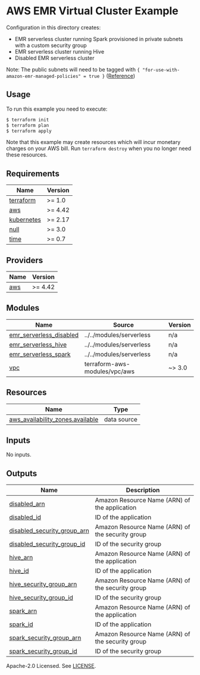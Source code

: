 # AWS EMR Virtual Cluster Example

Configuration in this directory creates:

- EMR serverless cluster running Spark provisioned in private subnets with a custom security group
- EMR serverless cluster running Hive
- Disabled EMR serverless cluster

Note: The public subnets will need to be tagged with `{ "for-use-with-amazon-emr-managed-policies" = true }` ([Reference](https://docs.aws.amazon.com/emr/latest/ManagementGuide/emr-managed-iam-policies.html#manually-tagged-resources))

## Usage

To run this example you need to execute:

```bash
$ terraform init
$ terraform plan
$ terraform apply
```

Note that this example may create resources which will incur monetary charges on your AWS bill. Run `terraform destroy` when you no longer need these resources.

<!-- BEGINNING OF PRE-COMMIT-TERRAFORM DOCS HOOK -->
## Requirements

| Name | Version |
|------|---------|
| <a name="requirement_terraform"></a> [terraform](#requirement\_terraform) | >= 1.0 |
| <a name="requirement_aws"></a> [aws](#requirement\_aws) | >= 4.42 |
| <a name="requirement_kubernetes"></a> [kubernetes](#requirement\_kubernetes) | >= 2.17 |
| <a name="requirement_null"></a> [null](#requirement\_null) | >= 3.0 |
| <a name="requirement_time"></a> [time](#requirement\_time) | >= 0.7 |

## Providers

| Name | Version |
|------|---------|
| <a name="provider_aws"></a> [aws](#provider\_aws) | >= 4.42 |

## Modules

| Name | Source | Version |
|------|--------|---------|
| <a name="module_emr_serverless_disabled"></a> [emr\_serverless\_disabled](#module\_emr\_serverless\_disabled) | ../../modules/serverless | n/a |
| <a name="module_emr_serverless_hive"></a> [emr\_serverless\_hive](#module\_emr\_serverless\_hive) | ../../modules/serverless | n/a |
| <a name="module_emr_serverless_spark"></a> [emr\_serverless\_spark](#module\_emr\_serverless\_spark) | ../../modules/serverless | n/a |
| <a name="module_vpc"></a> [vpc](#module\_vpc) | terraform-aws-modules/vpc/aws | ~> 3.0 |

## Resources

| Name | Type |
|------|------|
| [aws_availability_zones.available](https://registry.terraform.io/providers/hashicorp/aws/latest/docs/data-sources/availability_zones) | data source |

## Inputs

No inputs.

## Outputs

| Name | Description |
|------|-------------|
| <a name="output_disabled_arn"></a> [disabled\_arn](#output\_disabled\_arn) | Amazon Resource Name (ARN) of the application |
| <a name="output_disabled_id"></a> [disabled\_id](#output\_disabled\_id) | ID of the application |
| <a name="output_disabled_security_group_arn"></a> [disabled\_security\_group\_arn](#output\_disabled\_security\_group\_arn) | Amazon Resource Name (ARN) of the security group |
| <a name="output_disabled_security_group_id"></a> [disabled\_security\_group\_id](#output\_disabled\_security\_group\_id) | ID of the security group |
| <a name="output_hive_arn"></a> [hive\_arn](#output\_hive\_arn) | Amazon Resource Name (ARN) of the application |
| <a name="output_hive_id"></a> [hive\_id](#output\_hive\_id) | ID of the application |
| <a name="output_hive_security_group_arn"></a> [hive\_security\_group\_arn](#output\_hive\_security\_group\_arn) | Amazon Resource Name (ARN) of the security group |
| <a name="output_hive_security_group_id"></a> [hive\_security\_group\_id](#output\_hive\_security\_group\_id) | ID of the security group |
| <a name="output_spark_arn"></a> [spark\_arn](#output\_spark\_arn) | Amazon Resource Name (ARN) of the application |
| <a name="output_spark_id"></a> [spark\_id](#output\_spark\_id) | ID of the application |
| <a name="output_spark_security_group_arn"></a> [spark\_security\_group\_arn](#output\_spark\_security\_group\_arn) | Amazon Resource Name (ARN) of the security group |
| <a name="output_spark_security_group_id"></a> [spark\_security\_group\_id](#output\_spark\_security\_group\_id) | ID of the security group |
<!-- END OF PRE-COMMIT-TERRAFORM DOCS HOOK -->

Apache-2.0 Licensed. See [LICENSE](https://github.com/terraform-aws-modules/terraform-aws-emr/blob/master/LICENSE).
